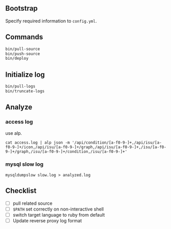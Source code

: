 ## Bootstrap

Specify required information to `config.yml`.

## Commands

```bash
bin/pull-source
bin/push-source
bin/deploy
```

## Initialize log

```bash
bin/pull-logs
bin/truncate-logs
```

## Analyze

### access log

use alp.

```
cat access.log | alp json -m '/api/condition/[a-f0-9-]+,/api/isu/[a-f0-9-]+/icon,/api/isu/[a-f0-9-]+/graph,/api/isu/[a-f0-9-]+,/isu/[a-f0-9-]+/graph,/isu/[a-f0-9-]+/condition,/isu/[a-f0-9-]+'
```

### mysql slow log

```
mysqldumpslow slow.log > analyzed.log
```

## Checklist

- [ ] pull related source
- [ ] `$PATH` set correctly on non-interactive shell
- [ ] switch target language to ruby from default
- [ ] Update reverse proxy log format
